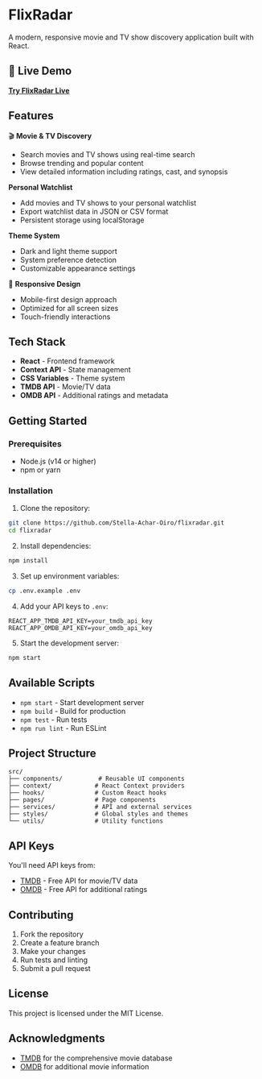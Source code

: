 # FlixRadar

A modern, responsive movie and TV show discovery application built with React.

## 🚀 Live Demo

**[Try FlixRadar Live](https://Stella-Achar-Oiro.github.io/flixradar)**

## Features

🎬 **Movie & TV Discovery**
- Search movies and TV shows using real-time search
- Browse trending and popular content
- View detailed information including ratings, cast, and synopsis

 **Personal Watchlist**
- Add movies and TV shows to your personal watchlist
- Export watchlist data in JSON or CSV format
- Persistent storage using localStorage

 **Theme System**
- Dark and light theme support
- System preference detection
- Customizable appearance settings

📱 **Responsive Design**
- Mobile-first design approach
- Optimized for all screen sizes
- Touch-friendly interactions

## Tech Stack

- **React** - Frontend framework
- **Context API** - State management
- **CSS Variables** - Theme system
- **TMDB API** - Movie/TV data
- **OMDB API** - Additional ratings and metadata

## Getting Started

### Prerequisites

- Node.js (v14 or higher)
- npm or yarn

### Installation

1. Clone the repository:
```bash
git clone https://github.com/Stella-Achar-Oiro/flixradar.git
cd flixradar
```

2. Install dependencies:
```bash
npm install
```

3. Set up environment variables:
```bash
cp .env.example .env
```

4. Add your API keys to `.env`:
```
REACT_APP_TMDB_API_KEY=your_tmdb_api_key
REACT_APP_OMDB_API_KEY=your_omdb_api_key
```

5. Start the development server:
```bash
npm start
```

## Available Scripts

- `npm start` - Start development server
- `npm build` - Build for production
- `npm test` - Run tests
- `npm run lint` - Run ESLint

## Project Structure

```
src/
├── components/          # Reusable UI components
├── context/            # React Context providers
├── hooks/              # Custom React hooks
├── pages/              # Page components
├── services/           # API and external services
├── styles/             # Global styles and themes
└── utils/              # Utility functions
```

## API Keys

You'll need API keys from:
- [TMDB](https://www.themoviedb.org/settings/api) - Free API for movie/TV data
- [OMDB](http://www.omdbapi.com/apikey.aspx) - Free API for additional ratings

## Contributing

1. Fork the repository
2. Create a feature branch
3. Make your changes
4. Run tests and linting
5. Submit a pull request

## License

This project is licensed under the MIT License.

## Acknowledgments

- [TMDB](https://www.themoviedb.org/) for the comprehensive movie database
- [OMDB](http://www.omdbapi.com/) for additional movie information
